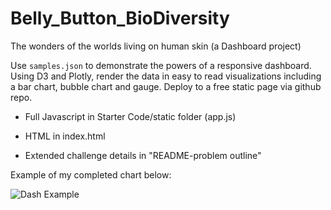 # Belly_Button_BioDiversity
The wonders of the worlds living on human skin (a Dashboard project)

Use `samples.json` to demonstrate the powers of a responsive dashboard. Using D3 and Plotly, render the data in easy to read visualizations including a bar chart, bubble chart and gauge. Deploy to a free static page via github repo.

* Full Javascript in Starter Code/static folder (app.js)

* HTML in index.html

* Extended challenge details in "README-problem outline"

Example of my completed chart below:

  ![Dash Example](Images/Belly_Button_Dash_EX.jpg)
